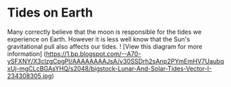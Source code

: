 # Tides on Earth

Many correctly believe that the moon is responsible for the tides we experience on Earth.
However it is less well know that the Sun's gravitational pull also affects our tides. 
! [View this diagram for more information] (https://1.bp.blogspot.com/--A70-ySFXNY/X3clzgCpgPI/AAAAAAAAJsA/v30SSDrh2sAnp2PYmEmHV7UaubqxUj-mgCLcBGAsYHQ/s2048/bigstock-Lunar-And-Solar-Tides-Vector-I-234308305.jpg)